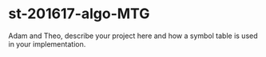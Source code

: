 # st-201617-algo-MTG
Adam and Theo, describe your project here and how a symbol table is used in your implementation.
